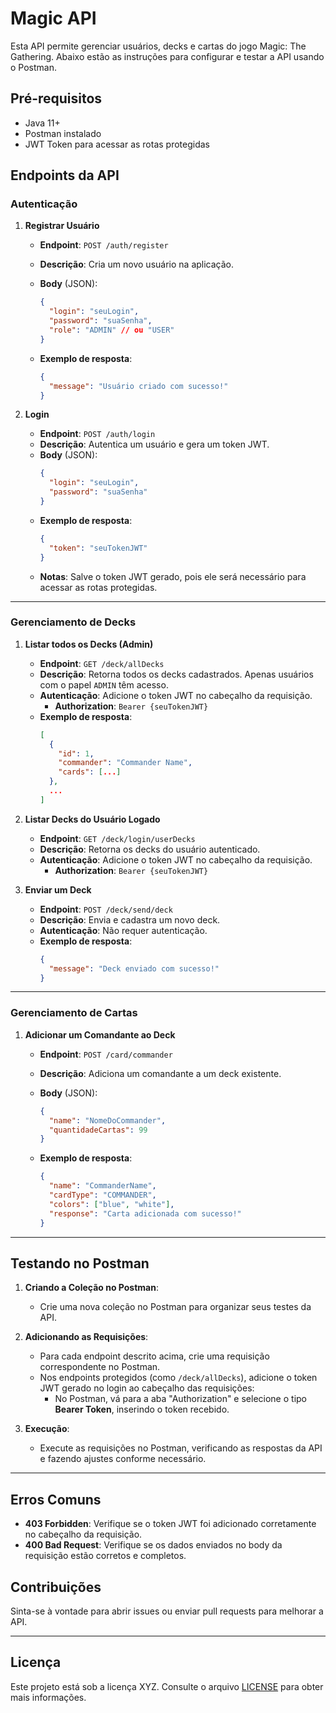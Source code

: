 # Magic API

Esta API permite gerenciar usuários, decks e cartas do jogo Magic: The Gathering. Abaixo estão as instruções para configurar e testar a API usando o Postman.

## Pré-requisitos

- Java 11+
- Postman instalado
- JWT Token para acessar as rotas protegidas

## Endpoints da API

### Autenticação

1. **Registrar Usuário**

    - **Endpoint**: `POST /auth/register`
    - **Descrição**: Cria um novo usuário na aplicação.
    - **Body** (JSON):
      ```json
      {
        "login": "seuLogin",
        "password": "suaSenha",
        "role": "ADMIN" // ou "USER"
      }
      ```

    - **Exemplo de resposta**:
      ```json
      {
        "message": "Usuário criado com sucesso!"
      }
      ```

2. **Login**

    - **Endpoint**: `POST /auth/login`
    - **Descrição**: Autentica um usuário e gera um token JWT.
    - **Body** (JSON):
      ```json
      {
        "login": "seuLogin",
        "password": "suaSenha"
      }
      ```
    - **Exemplo de resposta**:
      ```json
      {
        "token": "seuTokenJWT"
      }
      ```
    - **Notas**: Salve o token JWT gerado, pois ele será necessário para acessar as rotas protegidas.

---

### Gerenciamento de Decks

1. **Listar todos os Decks (Admin)**

    - **Endpoint**: `GET /deck/allDecks`
    - **Descrição**: Retorna todos os decks cadastrados. Apenas usuários com o papel `ADMIN` têm acesso.
    - **Autenticação**: Adicione o token JWT no cabeçalho da requisição.
        - **Authorization**: `Bearer {seuTokenJWT}`
    - **Exemplo de resposta**:
      ```json
      [
        {
          "id": 1,
          "commander": "Commander Name",
          "cards": [...]
        },
        ...
      ]
      ```

2. **Listar Decks do Usuário Logado**

    - **Endpoint**: `GET /deck/login/userDecks`
    - **Descrição**: Retorna os decks do usuário autenticado.
    - **Autenticação**: Adicione o token JWT no cabeçalho da requisição.
        - **Authorization**: `Bearer {seuTokenJWT}`

3. **Enviar um Deck**

    - **Endpoint**: `POST /deck/send/deck`
    - **Descrição**: Envia e cadastra um novo deck.
    - **Autenticação**: Não requer autenticação.
    - **Exemplo de resposta**:
      ```json
      {
        "message": "Deck enviado com sucesso!"
      }
      ```

---

### Gerenciamento de Cartas

1. **Adicionar um Comandante ao Deck**

    - **Endpoint**: `POST /card/commander`
    - **Descrição**: Adiciona um comandante a um deck existente.
    - **Body** (JSON):
      ```json
      {
        "name": "NomeDoCommander",
        "quantidadeCartas": 99
      }
      ```

    - **Exemplo de resposta**:
      ```json
      {
        "name": "CommanderName",
        "cardType": "COMMANDER",
        "colors": ["blue", "white"],
        "response": "Carta adicionada com sucesso!"
      }
      ```

---

## Testando no Postman

1. **Criando a Coleção no Postman**:
    - Crie uma nova coleção no Postman para organizar seus testes da API.

2. **Adicionando as Requisições**:
    - Para cada endpoint descrito acima, crie uma requisição correspondente no Postman.
    - Nos endpoints protegidos (como `/deck/allDecks`), adicione o token JWT gerado no login ao cabeçalho das requisições:
        - No Postman, vá para a aba "Authorization" e selecione o tipo **Bearer Token**, inserindo o token recebido.

3. **Execução**:
    - Execute as requisições no Postman, verificando as respostas da API e fazendo ajustes conforme necessário.

---

## Erros Comuns

- **403 Forbidden**: Verifique se o token JWT foi adicionado corretamente no cabeçalho da requisição.
- **400 Bad Request**: Verifique se os dados enviados no body da requisição estão corretos e completos.

## Contribuições

Sinta-se à vontade para abrir issues ou enviar pull requests para melhorar a API.

---

## Licença

Este projeto está sob a licença XYZ. Consulte o arquivo [LICENSE](LICENSE) para obter mais informações.
